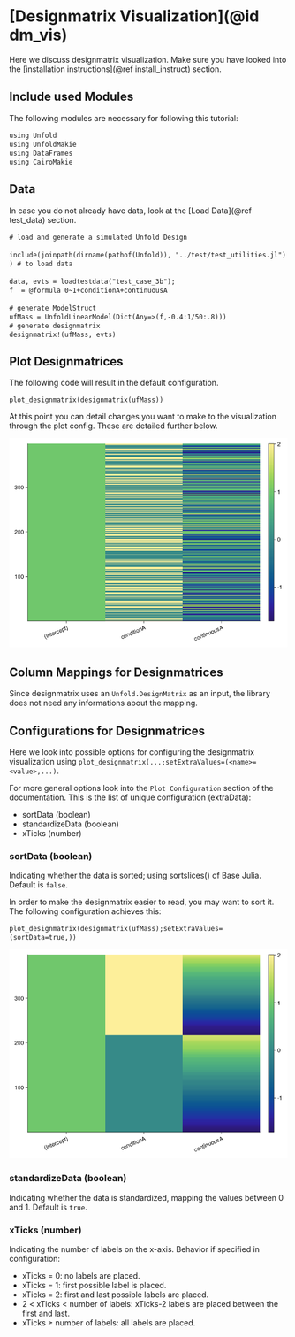 # [Designmatrix Visualization](@id dm_vis)

Here we discuss designmatrix visualization. 
Make sure you have looked into the [installation instructions](@ref install_instruct) section. 

## Include used Modules
The following modules are necessary for following this tutorial:
```@example main
using Unfold
using UnfoldMakie
using DataFrames
using CairoMakie
```

## Data
In case you do not already have data, look at the [Load Data](@ref test_data) section. 
```@example main
# load and generate a simulated Unfold Design

include(joinpath(dirname(pathof(Unfold)), "../test/test_utilities.jl") ) # to load data

data, evts = loadtestdata("test_case_3b");
f  = @formula 0~1+conditionA+continuousA

# generate ModelStruct
ufMass = UnfoldLinearModel(Dict(Any=>(f,-0.4:1/50:.8))) 
# generate designmatrix
designmatrix!(ufMass, evts)
```


## Plot Designmatrices

The following code will result in the default configuration. 
```@example main
plot_designmatrix(designmatrix(ufMass))
```
At this point you can detail changes you want to make to the visualization through the plot config. These are detailed further below. 



![Default Designmatrix](../images/designmatrix_default.png)

## Column Mappings for Designmatrices

Since designmatrix uses an `Unfold.DesignMatrix` as an input, the library does not need any informations about the mapping.

## Configurations for Designmatrices

Here we look into possible options for configuring the designmatrix visualization using `plot_designmatrix(...;setExtraValues=(<name>=<value>,...)`.

For more general options look into the `Plot Configuration` section of the documentation.
This is the list of unique configuration (extraData):
- sortData (boolean)
- standardizeData (boolean)
- xTicks (number)


### sortData (boolean)

Indicating whether the data is sorted; using sortslices() of Base Julia. 
Default is `false`.

In order to make the designmatrix easier to read, you may want to sort it.
The following configuration achieves this:
```
plot_designmatrix(designmatrix(ufMass);setExtraValues=(sortData=true,))
```

![Sorted Designmatrix](../images/designmatrix_sorted.png)

### standardizeData (boolean)
Indicating whether the data is standardized, mapping the values between 0 and 1. 
Default is `true`.


### xTicks (number)
Indicating the number of labels on the x-axis. Behavior if specified in configuration:
- xTicks = 0: no labels are placed.
- xTicks = 1: first possible label is placed.
- xTicks = 2: first and last possible labels are placed.
- 2 < xTicks < number of labels: xTicks-2 labels are placed between the first and last.
- xTicks ≥ number of labels: all labels are placed.